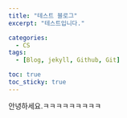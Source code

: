 ```yaml
---
title: "테스트 블로그"
excerpt: "테스트입니다."

categories:
  - CS
tags:
  - [Blog, jekyll, Github, Git]

toc: true
toc_sticky: true
---
```


안녕하세요.ㅋㅋㅋㅋㅋㅋㅋㅋㅋ
